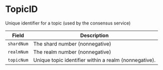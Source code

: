 # TopicID

Unique identifier for a topic (used by the consensus service)

| Field      | Description                                           |
| ---------- | ----------------------------------------------------- |
| `shardNum` | The shard number (nonnegative)                        |
| `realmNum` | The realm number (nonnegative)                        |
| `topicNum` | Unique topic identifier within a realm (nonnegative). |

#### &#x20;<a href="#undefined" id="undefined"></a>
